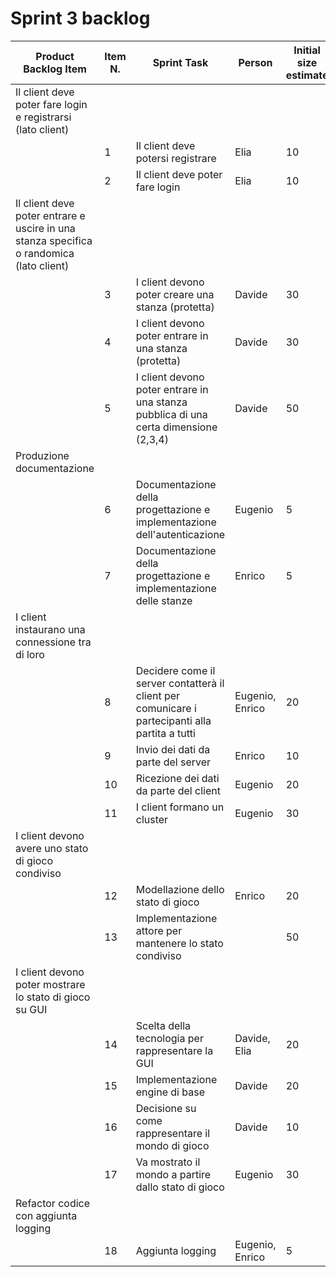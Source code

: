 # Sprint 3 backlog

| Product Backlog Item | Item N. | Sprint Task                                                     	          | Person    | Initial size estimate | 1 | 2 | 3 | 4 | 5 | 6 | 7 |
|----------------------|---------|----------------------------------------------------------------------------|-----------|-----------------------|---|---|---|---|---|---|---|
| Il client deve poter fare login e registrarsi (lato client)
|                      | 1       | Il client deve potersi registrare                                          | Elia      |  10                   | 5 | 3 | 0 | 0 | 0 | 0 | 0 
|                      | 2       | Il client deve poter fare login                                            | Elia      |  10                   | 5 | 3 | 0 | 0 | 0 | 0 | 0 
| Il client deve poter entrare e uscire in una stanza specifica o randomica (lato client)
|                      | 3       | I client devono poter creare una stanza (protetta)                         | Davide    |  30                   | 28| 15| 10| 0 | 0 | 0 | 0 
|                      | 4       | I client devono poter entrare in una stanza (protetta)                     | Davide    |  30                   | 30| 15| 10| 0 | 0 | 0 | 0 
|                      | 5       | I client devono poter entrare in una stanza pubblica di una certa dimensione (2,3,4) | Davide| 50              | 50| 25| 20| 0 | 0 | 0 | 0 
| Produzione documentazione
|                      | 6       | Documentazione della progettazione e implementazione dell'autenticazione   | Eugenio   |  5                    | 5 | 0 | 0 | 0 | 0 | 0 | 0 
|                      | 7       | Documentazione della progettazione e implementazione delle stanze          | Enrico    |  5                    | 0 | 0 | 0 | 0 | 0 | 0 | 0 
| I client instaurano una connessione tra di loro
|                      | 8       | Decidere come il server contatterà il client per comunicare i partecipanti alla partita a tutti | Eugenio, Enrico | 20 | 20| 0 | 0 | 0 | 0 | 0 | 0
|                      | 9       | Invio dei dati da parte del server                                         | Enrico    |  10                   | 10| 10| 0 | 0 | 0 | 0 | 0 
|                      | 10      | Ricezione dei dati da parte del client                                     | Eugenio   |  20                   | 20| 20| 0 | 0 | 0 | 0 | 0 
|                      | 11      | I client formano un cluster                                                | Eugenio   |  30                   | 30| 30| 30| 20| 10| 0 | 0 
| I client devono avere uno stato di gioco condiviso
|                      | 12      | Modellazione dello stato di gioco                                          | Enrico    |  20                   | 20| 20| 20| 20| 20| 10| 0
|                      | 13      | Implementazione attore per mantenere lo stato condiviso                    |           |  50                   | 50| 50| 50| 50| 50| 50| 50
| I client devono poter mostrare lo stato di gioco su GUI
|                      | 14      | Scelta della tecnologia per rappresentare la GUI                           | Davide, Elia |  20                | 20| 20| 20| 20| 0 | 0 | 0 
|                      | 15      | Implementazione engine di base                                             | Davide    |  20                   | 20| 20| 20| 20| 0 | 0 | 0 
|                      | 16      | Decisione su come rappresentare il mondo di gioco                          | Davide    |  10                   | 10| 10| 10| 10| 0 | 0 | 0 
|                      | 17      | Va mostrato il mondo a partire dallo stato di gioco                        | Eugenio   |  30                   | 30| 30|	30|	30|	30|	30|	0 
| Refactor codice con aggiunta logging
|                      | 18      | Aggiunta logging                                                           | Eugenio, Enrico |  5              | 5 |	5 |	5 |	5 |	5 |	0 |	0
